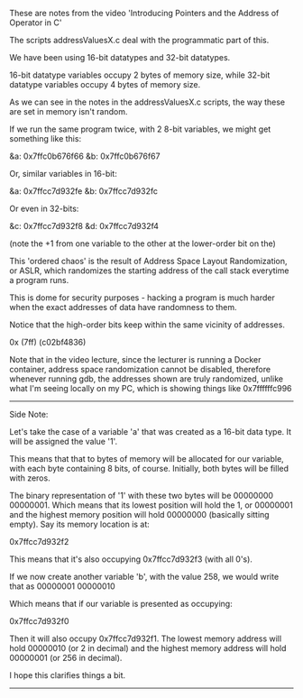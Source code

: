 These are notes from the video 'Introducing Pointers and the Address of Operator in C'

The scripts addressValuesX.c deal with the programmatic part of this.

We have been using 16-bit datatypes and 32-bit datatypes.

16-bit datatype variables occupy 2 bytes of memory size, while 32-bit datatype variables occupy 4 bytes of memory size.

As we can see in the notes in the addressValuesX.c scripts, the way these are set in memory isn't random.

If we run the same program twice, with 2 8-bit variables, we might get something like this:

&a: 0x7ffc0b676f66
&b: 0x7ffc0b676f67

Or, similar variables in 16-bit:

&a: 0x7ffcc7d932fe
&b: 0x7ffcc7d932fc

Or even in 32-bits:

&c: 0x7ffcc7d932f8
&d: 0x7ffcc7d932f4

(note the +1 from one variable to the other at the lower-order bit on the)

This 'ordered chaos' is the result of Address Space Layout Randomization, or ASLR, which randomizes the starting address of the call stack everytime a program runs.

This is dome for security purposes - hacking a program is much harder when the exact addresses of data have randomness to them.

Notice that the high-order bits keep within the same vicinity of addresses.

0x (7ff) (c02bf4836)

Note that in the video lecture, since the lecturer is running a Docker container, address space randomization cannot be disabled, therefore whenever running gdb, the addresses shown are truly randomized, unlike what I'm seeing locally on my PC, which is showing things like 0x7ffffffc996 



****
Side Note:

Let's take the case of a variable 'a' that was created as a 16-bit data type. It will be assigned the value '1'.

This means that that to bytes of memory will be allocated for our variable, with each byte containing 8 bits, of course. Initially, both bytes will be filled with zeros. 

The binary representation of '1' with these two bytes will be 00000000 00000001. Which means that its lowest position will hold the 1, or 00000001 and the highest memory position will hold 00000000 (basically sitting empty). 
Say its memory location is at:

0x7ffcc7d932f2

This means that it's also occupying 0x7ffcc7d932f3 (with all 0's).

If we now create another variable 'b', with the value 258, we would write that as 00000001 00000010

Which means that if our variable is presented as occupying:

0x7ffcc7d932f0

Then it will also occupy 0x7ffcc7d932f1. The lowest memory address will hold
00000010 (or 2 in decimal) and the highest memory address will hold 00000001 (or 256 in decimal).

I hope this clarifies things a bit.
****
